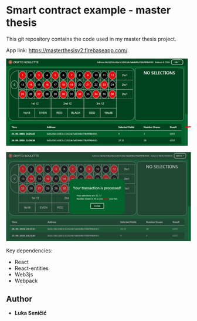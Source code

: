# Smart contract example - master thesis

This git repository contains the code used in my master thesis project.

App link: https://masterthesisv2.firebaseapp.com/.

![Crypto roulette](./images/app-screen.PNG)

![Crypto roulette result](./images/result.PNG)

Key dependencies:

* React
* React-entities
* Web3js
* Webpack

## Author

* **Luka Seničić** 

